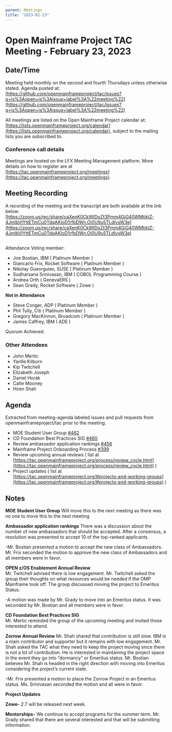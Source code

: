 ```yaml
---
parent: Meetings
title: "2023-02-23"
---
```



# **Open Mainframe Project TAC Meeting - February 23, 2023**


## Date/Time 
Meeting held monthly on the second and fourth Thursdays unless otherwise stated. Agenda posted at: [https://github.com/openmainframeproject/tac/issues?q=is%3Aopen+is%3Aissue+label%3A%22meeting%22](https://github.com/openmainframeproject/tac/issues?q=is%3Aopen+is%3Aissue+label%3A%22meeting%22)

All meetings are listed on the Open Mainframe Project calendar at: [https://lists.openmainframeproject.org/calendar](https://lists.openmainframeproject.org/calendar), subject to the mailing lists you are subscribed to.


### Conference call details 
Meetings are hosted on the LFX Meeting Management platform. More details on how to register are at [https://tac.openmainframeproject.org/meetings](https://tac.openmainframeproject.org/meetings).


## Meeting Recording 
A recording of the meeting and the transcript are both available at the link below: 
[https://zoom.us/rec/share/caXenK0CkWIDoZt3Pmm4GjG40WMtjkIZ-4JmlbVlYttETmCu0TdqAKloD1rfbDWn.Oi0U9u5TLdIvsW3e](https://zoom.us/rec/share/caXenK0CkWIDoZt3Pmm4GjG40WMtjkIZ-4JmlbVlYttETmCu0TdqAKloD1rfbDWn.Oi0U9u5TLdIvsW3e)


##  
Attendance 
Voting member:



*  Joe Bostian, IBM ( Platinum Member )
*  Giancarlo Frix, Rocket Software ( Platinum Member )
*  Nikolay Gueorguiev, SUSE ( Platinum Member )
*  Sudharsana Srinivasan, IBM ( COBOL Programming Course )
*  Andrea Orth ( GenevaERS )
*  Sean Grady, Rocket Software ( Zowe )

**Not in Attendance**



*  Steve Conger, ADP ( Platinum Member )
*  Phil Tully, Citi ( Platinum Member )
*  Gregory MacKinnon, Broadcom ( Platinum Member )
*  James Caffrey, IBM ( ADE )

Quorum Achieved.


### Other Attendees 




* John Mertic
* Yarille Kilborn
* Kip Twitchell
* Elizabeth Joseph
* Daniel Horák
* Catie Mooney
* Hiren Shah 



## **Agenda**

Extracted from meeting-agenda labeled issues and pull requests from openmainframeproject/tac prior to the meeting.



* MOE Student User Group [#462](https://github.com/openmainframeproject/tac/issues/462)
* CD Foundation Best Practices SIG [#460](https://github.com/openmainframeproject/tac/issues/460)
* Review ambassador application rankings [#456](https://github.com/openmainframeproject/tac/issues/456)
* Mainframe Project Onboarding Process [#399](https://github.com/openmainframeproject/tac/issues/399)
* Review upcoming annual reviews ( list at [https://tac.openmainframeproject.org/process/review_cycle.html](https://tac.openmainframeproject.org/process/review_cycle.html) )
* Project updates ( list at [https://tac.openmainframeproject.org/#projects-and-working-groups](https://tac.openmainframeproject.org/#projects-and-working-groups) )





## **Notes**

**MOE Student User Group** 
Will move this to the next meeting as there was no one to move this to the next meeting

**Ambassador application rankings** 
There was a discussion about the number of new ambassadors that should be accepted. After a consensus, a resolution was presented to accept 10 of the top-ranked applicants. 

-Mr. Bostian presented a motion to accept the new class of Ambassadors. Mr. Frix seconded the motion to approve the new class of Ambassadors and all members were in favor.

**OPEN z/OS Enablement Annual Review**  
Mr. Twitchell advised there is low engagement. Mr. Twitchell asked the group their thoughts on what resources would be needed if the OMP Mainframe took off. The group discussed moving the project to Emeritus Status.

-A motion was made by Mr. Grady to move into an Emeritus status. It was seconded by Mr. Bostian and all members were in favor.

**CD Foundation Best Practices SIG**  
Mr. Mertic reminded the group of the upcoming meeting and invited those interested to attend. 
 
**Zorrow Annual Review** 
Mr. Shah shared that contribution is still slow. IBM is a main contributor and supporter but it remains with low engagement. Mr. Shah asked the TAC what they need to keep the project moving since there is not a lot of contribution. He is interested in maintaining the project space in the event they go into “dormancy” or Emeritus status. Mr. Bostian believes Mr. Shah is headed in the right direction with moving into Emeritus considering the project’s current state.

-Mr. Frix presented a motion to place the Zorrow Project in an Emeritus status. Ms. Srinivasan seconded the motion and all were in favor. 
 



**Project Updates**


**Zowe-** 2.7 will be released next week.  


**Mentorships-** We continue to accept programs for the summer term. Mr. Grady shared that there are several interested and that will be submitting information. 
